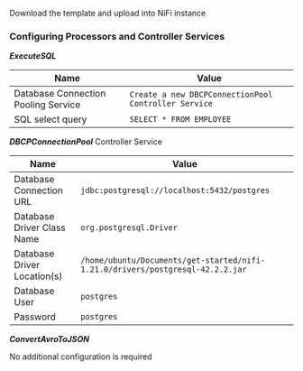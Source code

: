 Download the template and upload into NiFi instance

### Configuring Processors and Controller Services

***ExecuteSQL***

| Name | Value |
| ---- | ----- |
| Database Connection Pooling Service | `Create a new DBCPConnectionPool Controller Service` |
| SQL select query | `SELECT * FROM EMPLOYEE` |


***DBCPConnectionPool*** Controller Service

| Name | Value |
| ---- | ----- |
| Database Connection URL | `jdbc:postgresql://localhost:5432/postgres` |
| Database Driver Class Name | `org.postgresql.Driver` |
| Database Driver Location(s) | `/home/ubuntu/Documents/get-started/nifi-1.21.0/drivers/postgresql-42.2.2.jar` |
| Database User | `postgres` |
| Password | `postgres` |


***ConvertAvroToJSON***

No additional configuration is required

